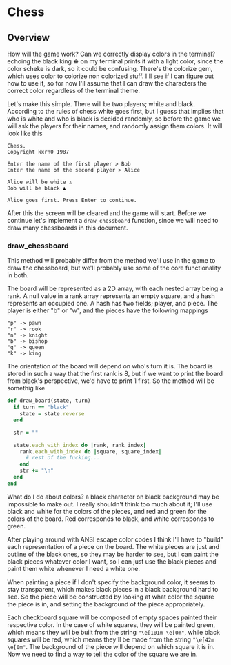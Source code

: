 # Chess

## Overview

How will the game work? Can we correctly display colors in the terminal? echoing the black king ♚ on my terminal prints it with a light color, since the color scheke is dark, so it could be confusing. There's the colorize gem, which uses color to colorize non colorized stuff. I'll see if I can figure out how to use it, so for now I'll assume that I can draw the characters the correct color regardless of the terminal theme.

Let's make this simple. There will be two players; white and black. According to the rules of chess white goes first, but I guess that implies that who is white and who is black is decided randomly, so before the game we will ask the players for their names, and randomly assign them colors. It will look like this

```
Chess.
Copyright kxrn0 1987

Enter the name of the first player > Bob
Enter the name of the second player > Alice

Alice will be white ♙
Bob will be black ♟

Alice goes first. Press Enter to continue.
```

After this the screen will be cleared and the game will start. Before we continue let's implement a `draw_chessboard` function, since we will need to draw many chessboards in this document.

### draw_chessboard

This method will probably differ from the method we'll use in the game to draw the chessboard, but we'll probably use some of the core functionality in both.

The board will be represented as a 2D array, with each nested array being a rank. A null value in a rank array represents an empty square, and a hash represents an occupied one. A hash has two fields; player, and piece. The player is either "b" or "w", and the pieces have the following mappings

```
"p" -> pawn
"r" -> rook
"n" -> knight
"b" -> bishop
"q" -> queen
"k" -> king
```

The orientation of the board will depend on who's turn it is. The board is stored in such a way that the first rank is 8, but if we want to print the board from black's perspective, we'd have to print 1 first. So the method will be somethig like

```ruby
def draw_board(state, turn)
  if turn == "black"
    state = state.reverse
  end

  str = ""

  state.each_with_index do |rank, rank_index|
    rank.each_with_index do |square, square_index|
      # rest of the fucking...
    end
    str += "\n"
  end
end

```

What do I do about colors? a black character on black background may be impossible to make out. I really shouldn't think too much about it; I'll use black and white for the colors of the pieces, and red and green for the colors of the board. Red corresponds to black, and white corresponds to green.

After playing around with ANSI escape color codes I think I'll have to "build" each representation of a piece on the board. The white pieces are just and outline of the black ones, so they may be harder to see, but I can paint the black pieces whatever color I want, so I can just use the black pieces and paint them white whenever I need a white one.

When painting a piece if I don't specify the background color, it seems to stay transparent, which makes black pieces in a black background hard to see. So the piece will be constructed by looking at what color the square the piece is in, and setting the background of the piece appropriately.

Each checkboard square will be composed of empty spaces painted their respective color. In the case of white squares, they will be painted green, which means they will be built from the string `"\e[101m \e[0m"`, while black squares will be red, which means they'll be made from the string `"\e[42m \e[0m"`. The background of the piece will depend on which square it is in. Now we need to find a way to tell the color of the square we are in.
